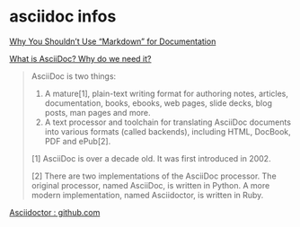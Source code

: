 # asciidoc infos

[Why You Shouldn’t Use “Markdown” for Documentation](http://ericholscher.com/blog/2016/mar/15/dont-use-markdown-for-technical-docs/)

[What is AsciiDoc? Why do we need it?](http://asciidoctor.org/docs/what-is-asciidoc/)

> AsciiDoc is two things:
>
> 1. A mature[1], plain-text writing format for authoring notes, articles, documentation, books, ebooks, web pages, 
> slide decks, blog posts, man pages and more.
> 2. A text processor and toolchain for translating AsciiDoc documents into various formats (called backends), 
> including HTML, DocBook, PDF and ePub[2].
>
> [1] AsciiDoc is over a decade old. It was first introduced in 2002.
> 
> [2] There are two implementations of the AsciiDoc processor. The original processor, named AsciiDoc, is written in 
> Python. A more modern implementation, named Asciidoctor, is written in Ruby. 

[Asciidoctor : github.com](https://github.com/asciidoctor)
